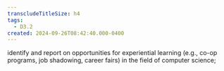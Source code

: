 ```yaml
---
transcludeTitleSize: h4
tags:
  - D3.2
created: 2024-09-26T08:42:40.000-0400
---
```

identify and report on opportunities for experiential learning (e.g., co-op programs, job shadowing, career fairs) in the field of computer science;
